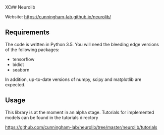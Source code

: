 XC## Neurolib

Website: https://cunningham-lab.github.io/neurolib/

## Requirements

The code is written in Python 3.5. You will need the bleeding edge versions of the following packages:

- tensorflow
- bidict
- seaborn

In addition, up-to-date versions of numpy, scipy and matplotlib are expected.

## Usage

This library is at the moment in an alpha stage. Tutorials for implemented models can be found in the tutorials directory

https://github.com/cunningham-lab/neurolib/tree/master/neurolib/tutorials

